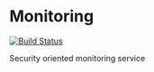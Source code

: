 # Monitoring

[![Build Status](https://travis-ci.org/RUCD/monitoring.svg?branch=master)](https://travis-ci.org/RUCD/monitoring)

Security oriented monitoring service
